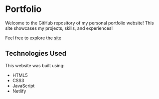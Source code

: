 # Portfolio

Welcome to the GitHub repository of my personal portfolio website! This site showcases my projects, skills, and experiences!

Feel free to explore the [site](https://vshroff.netlify.app/)

## Technologies Used

This website was built using:

- HTML5
- CSS3
- JavaScript
- Netlify


